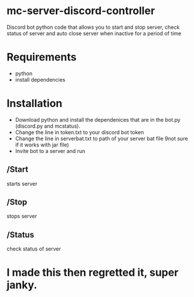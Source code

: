 # mc-server-discord-controller
Discord bot python code that allows you to start and stop server, check status of server and auto close server when inactive for a period of time

# Requirements
- python
- install dependencies

# Installation
- Download python and install the dependenices that are in the bot.py (discord.py and mcstatus).
- Change the line in token.txt to your discord bot token
- Change the line in serverbat.txt to path of your server bat file 9not sure if it works with jar file)
- Invite bot to a server and run


## /Start
starts server

## /Stop
stops server

## /Status
check status of server



# I made this then regretted it, super janky.
